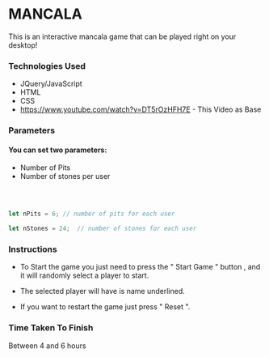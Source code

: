 # MANCALA #

This is an interactive mancala game that can be played right on your desktop!

### Technologies Used ###

* JQuery/JavaScript
* HTML
* CSS
* https://www.youtube.com/watch?v=DT5rOzHFH7E - This Video as Base

### Parameters ###

#### You can set two parameters:  ####

* Number of Pits
* Number of stones per user

<br/>

```javascript

let nPits = 6; // number of pits for each user

let nStones = 24;  // number of stones for each user

```

### Instructions ###

* To Start the game you just need to press the " Start Game " button , and it will randomly select a player to start.

* The selected player will have is name underlined.

* If you want to restart the game just press " Reset ".

### Time Taken To Finish ###

Between 4 and 6 hours

